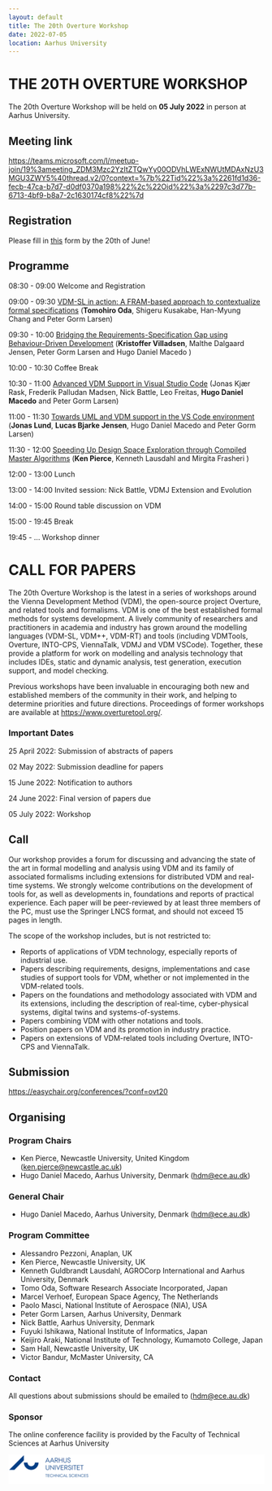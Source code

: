 ```yaml
---
layout: default
title: The 20th Overture Workshop
date: 2022-07-05
location: Aarhus University
---
```

# THE 20TH OVERTURE WORKSHOP

The 20th Overture Workshop will be held on **05 July 2022** in person at Aarhus University.

## Meeting link

<https://teams.microsoft.com/l/meetup-join/19%3ameeting_ZDM3Mzc2YzItZTQwYy00ODVhLWExNWUtMDAxNzU3MGU3ZWY5%40thread.v2/0?context=%7b%22Tid%22%3a%2261fd1d36-fecb-47ca-b7d7-d0df0370a198%22%2c%22Oid%22%3a%2297c3d77b-6713-4bf9-b8a7-2c1630174cf8%22%7d>

## Registration

Please fill in [this](https://forms.gle/67bvJCTAKU9vY5Pd9) form by the 20th of June!

## Programme


08:30 - 09:00 Welcome and Registration

09:00 - 09:30 [VDM-SL in action: A FRAM-based approach to contextualize formal specifications](https://github.com/overturetool/overturetool.github.io/raw/master/workshops/20/OVT-20_paper_0235.pdf) (**Tomohiro Oda**, Shigeru Kusakabe, Han-Myung Chang and Peter Gorm Larsen)

09:30 - 10:00 [Bridging the Requirements-Specification Gap using Behaviour-Driven Development](https://github.com/overturetool/overturetool.github.io/raw/master/workshops/20/OVT-20_paper_7378.pdf) (**Kristoffer Villadsen**, Malthe Dalgaard Jensen, Peter Gorm Larsen and Hugo Daniel Macedo )

10:00 - 10:30 Coffee Break

10:30 - 11:00 [Advanced VDM Support in Visual Studio Code](https://github.com/overturetool/overturetool.github.io/raw/master/workshops/20/OVT-20_paper_5640.pdf) (Jonas Kjær Rask, Frederik Palludan Madsen, Nick Battle, Leo Freitas, **Hugo Daniel Macedo** and Peter Gorm Larsen)

11:00 - 11:30 [Towards UML and VDM support in the VS Code environment](https://github.com/overturetool/overturetool.github.io/raw/master/workshops/20/OVT-20_paper_4491.pdf) (**Jonas Lund**, **Lucas Bjarke Jensen**, Hugo Daniel Macedo and Peter Gorm Larsen)

11:30 - 12:00 [Speeding Up Design Space Exploration through Compiled Master Algorithms](https://github.com/overturetool/overturetool.github.io/raw/master/workshops/20/OVT-20_paper_7191.pdf) (**Ken Pierce**, Kenneth Lausdahl and Mirgita Frasheri )


12:00 - 13:00 Lunch

13:00 - 14:00 Invited session: Nick Battle, VDMJ Extension and Evolution

14:00 - 15:00 Round table discussion on VDM

15:00 - 19:45 Break 

19:45 - ...  Workshop dinner

# CALL FOR PAPERS

The 20th Overture Workshop is the latest in a series of workshops around the
Vienna Development Method (VDM), the open-source project Overture, and
related tools and formalisms. VDM is one of the best established formal
methods for systems development. A lively community of researchers and
practitioners in academia and industry has grown around the modelling
languages (VDM-SL, VDM++, VDM-RT) and tools (including VDMTools, Overture,
INTO-CPS, ViennaTalk, VDMJ and VDM VSCode). Together, these provide a
platform for work on modelling and analysis technology that includes IDEs, static
and dynamic analysis, test generation, execution support, and model checking.

Previous workshops have been invaluable in encouraging both new and
established members of the community in their work, and helping to determine
priorities and future directions. Proceedings of former workshops are
available at <https://www.overturetool.org/>.



### Important Dates 

25 April 2022: Submission of abstracts of papers

02 May   2022: Submission deadline for papers

15 June  2022: Notification to authors

24 June  2022: Final version of papers due

05 July  2022: Workshop


## Call
Our workshop provides a forum for discussing and advancing the state of the art in formal modelling and analysis using VDM and its family of associated formalisms including extensions for distributed VDM and real-time systems. We strongly welcome contributions on the development of tools for, as well as developments in, foundations and reports of practical experience. Each paper will be peer-reviewed by at least three members of the PC, must use the Springer LNCS format, and should not exceed 15 pages in length. 

The scope of the workshop includes, but is not restricted to:
* Reports of applications of VDM technology, especially reports of industrial use.
* Papers describing requirements, designs, implementations and case studies of support tools for VDM, whether or not implemented in the VDM-related tools.
* Papers on the foundations and methodology associated with VDM and its extensions, including the description of real-time, cyber-physical systems, digital twins and systems-of-systems.
* Papers combining VDM with other notations and tools.
* Position papers on VDM and its promotion in industry practice.
* Papers on extensions of VDM-related tools including Overture, INTO-CPS and ViennaTalk.

## Submission

<https://easychair.org/conferences/?conf=ovt20>

## Organising
### Program Chairs
* Ken Pierce, Newcastle University, United Kingdom (<ken.pierce@newcastle.ac.uk>)
* Hugo Daniel Macedo, Aarhus University, Denmark (<hdm@ece.au.dk>)

### General Chair
* Hugo Daniel Macedo, Aarhus University, Denmark (<hdm@ece.au.dk>)

### Program Committee
* Alessandro Pezzoni, Anaplan, UK
* Ken Pierce, Newcastle University, UK
* Kenneth Guldbrandt Lausdahl, AGROCorp International and Aarhus University, Denmark
* Tomo Oda, Software Research Associate Incorporated, Japan
* Marcel Verhoef, European Space Agency, The Netherlands
* Paolo Masci, National Institute of Aerospace (NIA), USA
* Peter Gorm Larsen, Aarhus University, Denmark
* Nick Battle, Aarhus University, Denmark
* Fuyuki Ishikawa, National Institute of Informatics, Japan
* Keijiro Araki, National Institute of Technology, Kumamoto College, Japan
* Sam Hall, Newcastle University, UK
* Victor Bandur, McMaster University, CA



### Contact
All questions about submissions should be emailed to (<hdm@ece.au.dk>)

### Sponsor
The online conference facility is provided by the Faculty of Technical Sciences at Aarhus University

[![AU Technical Sciences Logo](/images/au-tech.png)](https://tech.au.dk/en/)

